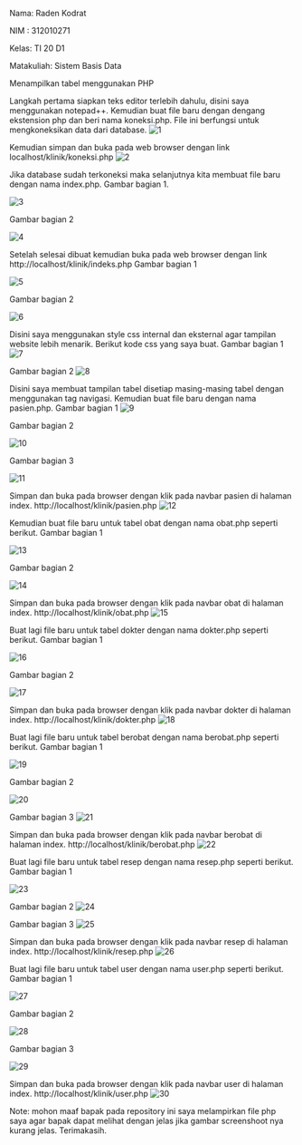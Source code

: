Nama: Raden Kodrat

NIM : 312010271

Kelas: TI 20 D1

Matakuliah: Sistem Basis Data

Menampilkan tabel menggunakan PHP

Langkah pertama siapkan teks editor terlebih dahulu, disini saya menggunakan notepad++.
Kemudian buat file baru dengan dengang ekstension php dan beri nama koneksi.php. File ini berfungsi untuk mengkoneksikan data dari database.
![1](https://user-images.githubusercontent.com/101814131/174485741-f01eb3a0-41f9-4107-a860-0ac0c1699171.PNG)


Kemudian simpan dan buka pada web browser dengan link localhost/klinik/koneksi.php
![2](https://user-images.githubusercontent.com/101814131/174485762-703c991b-efef-4bac-a959-09145d3cafc1.PNG)


Jika database sudah terkoneksi maka selanjutnya kita membuat file baru dengan nama index.php.
Gambar bagian 1.

![3](https://user-images.githubusercontent.com/101814131/174485831-f1e63bd1-ee44-4641-95e3-09c051f80d3a.PNG)


Gambar bagian 2

![4](https://user-images.githubusercontent.com/101814131/174485848-1e88a880-82f5-4e3b-80a2-e02698963374.PNG)


Setelah selesai dibuat kemudian buka pada web browser dengan link http://localhost/klinik/indeks.php
Gambar bagian 1

![5](https://user-images.githubusercontent.com/101814131/174485875-174c82fa-540e-4320-b4c4-ba7f702d6ba4.PNG)


Gambar bagian 2

![6](https://user-images.githubusercontent.com/101814131/174485896-9a937a0b-f50c-45bb-9677-90931454555b.PNG)


Disini saya menggunakan style css internal dan eksternal agar tampilan website lebih menarik. Berikut kode css yang saya buat.
Gambar bagian 1
![7](https://user-images.githubusercontent.com/101814131/174485928-35aa0c0c-f7c1-4cf1-9c2d-ba008e0db974.PNG)


Gambar bagian 2
![8](https://user-images.githubusercontent.com/101814131/174485934-c44849ad-e17f-41d8-9916-5b29c2bf4c69.PNG)


Disini saya membuat tampilan tabel disetiap masing-masing tabel dengan menggunakan tag navigasi. Kemudian buat file baru dengan nama pasien.php.
Gambar bagian 1
![9](https://user-images.githubusercontent.com/101814131/174486016-584bab98-5b48-4e38-bd5f-b87cc76ed983.PNG)


Gambar bagian 2

![10](https://user-images.githubusercontent.com/101814131/174486023-dca327db-842c-4450-81cf-1e1b286e4f27.PNG)


Gambar bagian 3

![11](https://user-images.githubusercontent.com/101814131/174486034-c49e6eaa-2ac6-40e3-bf34-818fd22dd806.PNG)


Simpan dan buka pada browser dengan klik pada navbar pasien di halaman index. http://localhost/klinik/pasien.php
![12](https://user-images.githubusercontent.com/101814131/174486048-4897041e-3bf4-45a8-a07b-6980c19b8c1e.PNG)


Kemudian buat file baru untuk tabel obat dengan nama obat.php seperti berikut.
Gambar bagian 1

![13](https://user-images.githubusercontent.com/101814131/174486132-43b125de-4669-4ea2-a25e-9b46679e9220.PNG)


Gambar bagian 2

![14](https://user-images.githubusercontent.com/101814131/174486139-3fa11375-7aaa-47c6-a8fd-e28d7b39730e.PNG)

Simpan dan buka pada browser dengan klik pada navbar obat di halaman index. http://localhost/klinik/obat.php
![15](https://user-images.githubusercontent.com/101814131/174486163-48093700-cf51-4d4f-b240-8228b616e064.PNG)


Buat lagi file baru untuk tabel dokter dengan nama dokter.php seperti berikut.
Gambar bagian 1

![16](https://user-images.githubusercontent.com/101814131/174486180-5fd110c0-12a0-4bd7-9a80-129046261985.PNG)


Gambar bagian 2

![17](https://user-images.githubusercontent.com/101814131/174486195-d7342868-5ef3-4385-8acc-d7d478cd518c.PNG)

Simpan dan buka pada browser dengan klik pada navbar dokter di halaman index. http://localhost/klinik/dokter.php
![18](https://user-images.githubusercontent.com/101814131/174486208-35020cd0-5d67-4a62-9f77-1e871482f07b.PNG)


Buat lagi file baru untuk tabel berobat dengan nama berobat.php seperti berikut.
Gambar bagian 1

![19](https://user-images.githubusercontent.com/101814131/174486245-65d7b90c-ceef-4b31-a251-61be081f8cab.PNG)


Gambar bagian 2

![20](https://user-images.githubusercontent.com/101814131/174486252-b6c47504-3383-4814-8948-c1776bbc9de9.PNG)


Gambar bagian 3
![21](https://user-images.githubusercontent.com/101814131/174486259-ec1be009-5673-40af-ae99-b44a2ad50af9.PNG)


Simpan dan buka pada browser dengan klik pada navbar berobat di halaman index. http://localhost/klinik/berobat.php
![22](https://user-images.githubusercontent.com/101814131/174486272-de2c1f4c-b1ea-4423-810a-bbce58f0799a.PNG)


Buat lagi file baru untuk tabel resep dengan nama resep.php seperti berikut.
Gambar bagian 1

![23](https://user-images.githubusercontent.com/101814131/174486305-050cf883-ab2b-4fcc-9bf8-40d368316468.PNG)


Gambar bagian 2
![24](https://user-images.githubusercontent.com/101814131/174486315-68d82e25-6986-4565-9b2e-0b874bfb2919.PNG)


Gambar bagian 3
![25](https://user-images.githubusercontent.com/101814131/174486329-f0d1ace5-379a-4e48-97f4-ae03b3afe636.PNG)


Simpan dan buka pada browser dengan klik pada navbar resep di halaman index. http://localhost/klinik/resep.php
![26](https://user-images.githubusercontent.com/101814131/174486342-9e000add-ed8b-42d4-a38a-2c3ba295a8b6.PNG)


Buat lagi file baru untuk tabel user dengan nama user.php seperti berikut.
Gambar bagian 1

![27](https://user-images.githubusercontent.com/101814131/174486369-3df61c10-567c-4f44-a450-f3a358db9eeb.PNG)


Gambar bagian 2

![28](https://user-images.githubusercontent.com/101814131/174486380-5db2c367-1fc0-41fc-b4dd-760f2be27908.PNG)


Gambar bagian 3

![29](https://user-images.githubusercontent.com/101814131/174486392-1a0dd3c6-1d36-4139-985c-e19e87f0be34.PNG)


Simpan dan buka pada browser dengan klik pada navbar user di halaman index. http://localhost/klinik/user.php
![30](https://user-images.githubusercontent.com/101814131/174486399-cd012215-5cde-4238-acc1-89662138b7c5.PNG)


Note: mohon maaf bapak pada repository ini saya melampirkan file php saya agar bapak dapat melihat dengan jelas jika gambar screenshoot nya kurang jelas. Terimakasih.

